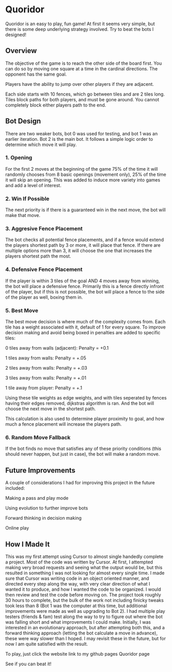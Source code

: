 # Quoridor

Quoridor is an easy to play, fun game! At first it seems very simple, but there is some deep underlying strategy involved. Try to beat the bots I designed!

## Overview

The objective of the game is to reach the other side of the board first. You can do so by moving one square at a time in the cardinal directions. The opponent has the same goal. 


Players have the ability to jump over other players if they are adjacent.


Each side starts with 10 fences, which go between tiles and are 2 tiles long. Tiles block paths for both players, and must be gone around. You cannot completely block either players path to the end. 


## Bot Design

There are two weaker bots, bot 0 was used for testing, and bot 1 was an earlier iteration. Bot 2 is the main bot. It follows a simple logic order to determine which move it will play. 

### 1. Opening
For the first 2 moves at the beginning of the game 75% of the time it will randomly chooses from 8 basic openings (movement only), 25% of the time it will skip an opening. This was added to induce more variety into games and add a level of interest. 

### 2. Win If Possible
The next priority is if there is a guaranteed win in the next move, the bot will make that move.

### 3. Aggresive Fence Placement
The bot checks all potential fence placements, and if a fence would extend the players shortest path by 3 or more, it will place that fence. If there are multiple options more than 3, it will choose the one that increases the players shortest path the most.

### 4. Defensive Fence Placement
If the player is within 3 tiles of the goal AND 4 moves away from winning, the bot will place a defensive fence. Primarily this is a fence directly infront of the player, but if this is not possible, the bot will place a fence to the side of the player as well, boxing them in.

### 5. Best Move
The best move decision is where much of the complexity comes from. Each tile has a weight associated with it, default of 1 for every square. To improve decision making and avoid being boxed in penalties are added to specific tiles:


0 tiles away from walls (adjacent): Penalty = +0.1

1 tiles away from walls: Penalty = +.05

2 tiles away from walls: Penalty = +.03

3 tiles away from walls: Penalty = +.01

1 tile away from player: Penalty = +.1


Using these tile weights as edge weights, and with tiles seperated by fences having their edges removed, dijkstras algorithm is ran. And the bot will choose the next move in the shortest path.


This calculation is also used to determine player proximity to goal, and how much a fence placement will increase the players path. 

### 6. Random Move Fallback
If the bot finds no move that satisfies any of these priority conditions (this should never happen, but just in case), the bot will make a random move.


## Future Improvements

A couple of considerations I had for improving this project in the future included:


Making a pass and play mode

Using evolution to further improve bots

Forward thinking in decision making

Online play


## How I Made It
This was my first attempt using Cursor to almost single handedly complete a project. Most of the code was written by Cursor. At first, I attempted making very broad requests and seeing what the output would be, but this resulted in something I was not looking for almost every single time. I made sure that Cursor was writing code in an object oriented manner, and directed every step along the way, with very clear direction of what I wanted it to produce, and how I wanted the code to be organized. I would then review and test the code before moving on. The project took roughly 30 hours to complete, but the bulk of the work not including finicky tweaks took less than 8 (Bot 1 was the computer at this time, but additional improvements were made as well as upgrading to Bot 2). I had multiple play testers (friends & fam) test along the way to try to figure out where the bot was falling short and what improvements I could make. Initially, I was interested in an evolutionary approach, but after attempting both this, and a forward thinking approach (letting the bot calculate a move in advance), these were way slower than I hoped. I may revisit these in the future, but for now I am quite satisfied with the result.

To play, just click the website link to my github pages Quoridor page

See if you can beat it!
